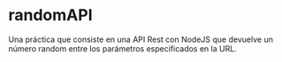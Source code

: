 # randomAPI
Una práctica que consiste en una API Rest con NodeJS que devuelve un número random entre los parámetros especificados en la URL.
